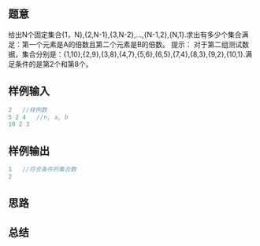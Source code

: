 ## 题意

给出N个固定集合{1，N},{2,N-1},{3,N-2},...,{N-1,2},{N,1}.求出有多少个集合满足：第一个元素是A的倍数且第二个元素是B的倍数。
提示：
对于第二组测试数据，集合分别是：{1,10},{2,9},{3,8},{4,7},{5,6},{6,5},{7,4},{8,3},{9,2},{10,1}.满足条件的是第2个和第8个。

## 样例输入

```cpp
2	//样例数
5 2 4	//n, a, b
10 2 3
```
## 样例输出

```cpp
1	//符合条件的集合数
2
```

## 思路

## 总结

